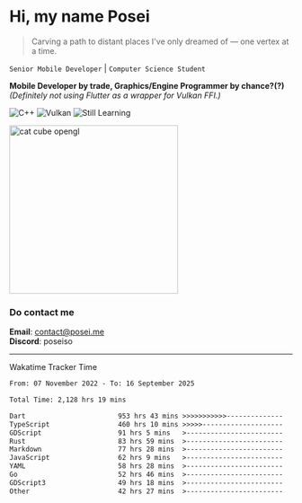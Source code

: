 # Hi, my name Posei

> Carving a path to distant places I've only dreamed of — one vertex at a time.

`Senior Mobile Developer` | `Computer Science Student`  

**Mobile Developer by trade, Graphics/Engine Programmer by chance?(?)**  
_(Definitely not using Flutter as a wrapper for Vulkan FFI.)_

![C++](https://img.shields.io/badge/C++-00599C?style=flat&logo=c%2B%2B&logoColor=white)
![Vulkan](https://img.shields.io/badge/Vulkan-AC162C?style=flat&logo=vulkan&logoColor=white)
![Still Learning](https://img.shields.io/badge/Still%20Learning-FFCC00?style=flat&logoColor=white)

  <img src="https://github.com/user-attachments/assets/54c92bc8-af3e-4bf1-b442-e889f1c01633" width="300" alt="cat cube opengl" />

### Do contact me

**Email**: [contact@posei.me](mailto:contact@posei.me)  
**Discord**: poseiso

---

Wakatime Tracker Time

<!--START_SECTION:waka-->

```txt
From: 07 November 2022 - To: 16 September 2025

Total Time: 2,128 hrs 19 mins

Dart                       953 hrs 43 mins >>>>>>>>>>>--------------   44.82 %
TypeScript                 460 hrs 10 mins >>>>>--------------------   21.62 %
GDScript                   91 hrs 5 mins   >------------------------   04.28 %
Rust                       83 hrs 59 mins  >------------------------   03.95 %
Markdown                   77 hrs 28 mins  >------------------------   03.64 %
JavaScript                 62 hrs 9 mins   >------------------------   02.92 %
YAML                       58 hrs 28 mins  >------------------------   02.75 %
Go                         52 hrs 46 mins  >------------------------   02.48 %
GDScript3                  49 hrs 18 mins  >------------------------   02.32 %
Other                      42 hrs 27 mins  >------------------------   02.00 %
```

<!--END_SECTION:waka-->
